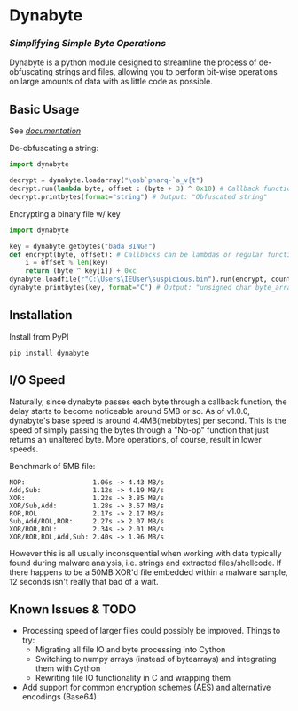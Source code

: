 # Dynabyte
### _Simplifying Simple Byte Operations_
Dynabyte is a python module designed to streamline the process of de-obfuscating strings and files, allowing you to perform bit-wise operations on large amounts of data with as little code as possible.
## Basic Usage
See [*documentation*](https://dynabyte.readthedocs.io/en/latest/)

De-obfuscating a string:
```py
import dynabyte

decrypt = dynabyte.loadarray("\osb`pnarq-`a_v{t")
decrypt.run(lambda byte, offset : (byte + 3) ^ 0x10) # Callback function to perform on each byte
decrypt.printbytes(format="string") # Output: "Obfuscated string"
```
Encrypting a binary file w/ key 
```py
import dynabyte

key = dynabyte.getbytes("bada BING!")
def encrypt(byte, offset): # Callbacks can be lambdas or regular functions
    i = offset % len(key)
    return (byte ^ key[i]) + 0xc
dynabyte.loadfile(r"C:\Users\IEUser\suspicious.bin").run(encrypt, count=2) # Run file through encryption function twice
dynabyte.printbytes(key, format="C") # Output: "unsigned char byte_array[] = { 0x62, 0x61, 0x64, ... };"
```
## Installation

Install from PyPI
```
pip install dynabyte
```
## I/O Speed
Naturally, since dynabyte passes each byte through a callback function, the delay starts to become noticeable around 5MB or so. As of v1.0.0, dynabyte's base speed is around 4.4MB(mebibytes) per second. This is the speed of simply passing the bytes through a "No-op" function that just returns an unaltered byte. More operations, of course, result in lower speeds. 

Benchmark of 5MB file:
```
NOP:                 1.06s -> 4.43 MB/s
Add,Sub:             1.12s -> 4.19 MB/s
XOR:                 1.22s -> 3.85 MB/s
XOR/Sub,Add:         1.28s -> 3.67 MB/s
ROR,ROL              2.17s -> 2.17 MB/s
Sub,Add/ROL,ROR:     2.27s -> 2.07 MB/s
XOR/ROR,ROL:         2.34s -> 2.01 MB/s
XOR/ROR,ROL,Add,Sub: 2.40s -> 1.96 MB/s
```

However this is all usually inconsquential when working with data typically found during malware analysis, i.e. strings and extracted files/shellcode. If there happens to be a 50MB XOR'd file embedded within a malware sample, 12 seconds isn't really that bad of a wait.
## Known Issues & TODO
- Processing speed of larger files could possibly be improved. Things to try:
    - Migrating all file IO and byte processing into Cython
    - Switching to numpy arrays (instead of bytearrays) and integrating them with Cython
    - Rewriting file IO functionality in C and wrapping them
- Add support for common encryption schemes (AES) and alternative encodings (Base64)
